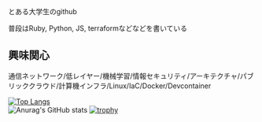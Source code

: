 とある大学生のgithub

普段はRuby, Python, JS, terraformなどなどを書いている

## 興味関心

通信ネットワーク/低レイヤー/機械学習/情報セキュリティ/アーキテクチャ/パブリッククラウド/計算機インフラ/Linux/IaC/Docker/Devcontainer


[![Top Langs](https://github-readme-stats.vercel.app/api/top-langs/?username=ik-y&layout=compact&theme=react&count_private=true)](https://github.com/anuraghazra/github-readme-stats)  
![Anurag's GitHub stats](https://github-readme-stats.vercel.app/api?username=ik-y&count_private=true&theme=react)
[![trophy](https://github-profile-trophy.vercel.app/?username=ik-y&count_private=true)](https://github.com/ryo-ma/github-profile-trophy)
